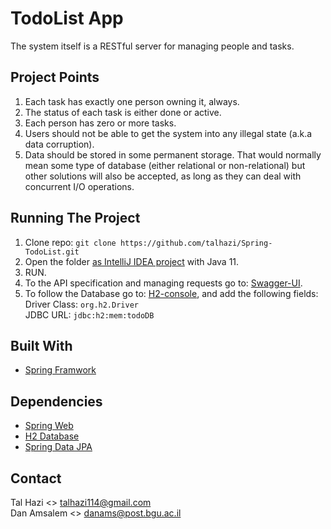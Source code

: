 # TodoList App
The system itself is a RESTful server for managing people and tasks.

## Project Points
1. Each task has exactly one person owning it, always.
2. The status of each task is either  done  or  active.
3. Each person has zero or more tasks.
4. Users should not be able to get the system into any illegal state (a.k.a data corruption).
5. Data should be stored in some permanent storage. That would normally mean some type of database (either relational or non-relational) but other solutions will also be accepted, as long as they can deal with concurrent I/O operations.

## Running The Project
1. Clone repo:
   `git clone https://github.com/talhazi/Spring-TodoList.git`
2. Open the folder [as IntelliJ IDEA project](https://www.jetbrains.com/help/idea/import-project-or-module-wizard.html) with Java 11.
3. RUN.
4. To the API specification and managing requests go to: [Swagger-UI](http://localhost:8080/swagger-ui/index.html?configUrl=/v3/api-docs/swagger-config).
5. To follow the Database go to: [H2-console](http://localhost:8080/h2-console/), and add the following fields: <br/>
   Driver Class: `org.h2.Driver`<br/> JDBC URL: `jdbc:h2:mem:todoDB`

## Built With
* [Spring Framwork](https://spring.io/)

## Dependencies
* [Spring Web](https://mvnrepository.com/artifact/org.springframework/spring-web)
* [H2 Database](http://www.h2database.com/html/main.html)
* [Spring Data JPA](https://spring.io/projects/spring-data-jpa)

## Contact
Tal Hazi <> [talhazi114@gmail.com](mailto:talhazi114@gmail.com) <br/>
Dan Amsalem <> [danams@post.bgu.ac.il](mailto:danams@post.bgu.ac.il)